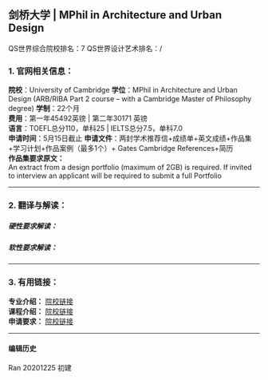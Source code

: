 ## 剑桥大学 | MPhil in Architecture and Urban Design

QS世界综合院校排名：7
QS世界设计艺术排名：/

### 1. 官网相关信息：

**院校**：University of Cambridge
**学位**：MPhil in Architecture and Urban Design (ARB/RIBA Part 2 course – with a Cambridge Master of Philosophy degree)
**学制**：22个月  
**费用**：第一年45492英镑 | 第二年30171 英镑  
**语言**：TOEFL总分110，单科25 | IELTS总分7.5，单科7.0  
**申请时间**：5月15日截止
**申请文件**：两封学术推荐信+成绩单+英文成绩+作品集+学习计划+作品案例（最多1个）+ Gates Cambridge References+简历  
**作品集要求原文：**   
An extract from a design portfolio (maximum of 2GB) is required. If invited to interview an applicant will be required to submit a full Portfolio    


---


### 2. 翻译与解读：

##### 硬性要求解读：


##### 软性要求解读：



---


### 3. 有用链接：

**专业介绍：** [院校链接](http://www.graduate.study.cam.ac.uk/courses/directory/aharmpaud)  
**课程介绍：** [院校链接](https://www.postgraduate.study.cam.ac.uk/courses/directory/aharmpaud/study)  
**申请要求：** [院校链接](https://www.postgraduate.study.cam.ac.uk/courses/directory/aharmpaud/requirements)




---


#### 编辑历史

Ran 20201225 初建  
